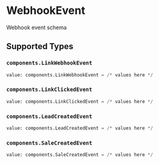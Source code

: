 # WebhookEvent

Webhook event schema


## Supported Types

### `components.LinkWebhookEvent`

```python
value: components.LinkWebhookEvent = /* values here */
```

### `components.LinkClickedEvent`

```python
value: components.LinkClickedEvent = /* values here */
```

### `components.LeadCreatedEvent`

```python
value: components.LeadCreatedEvent = /* values here */
```

### `components.SaleCreatedEvent`

```python
value: components.SaleCreatedEvent = /* values here */
```

